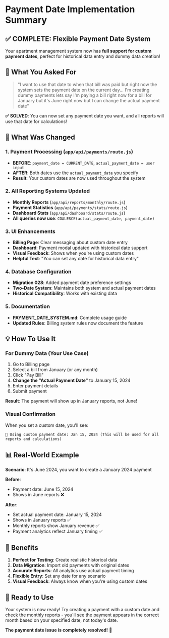 # Payment Date Implementation Summary

## ✅ **COMPLETE: Flexible Payment Date System**

Your apartment management system now has **full support for custom payment dates**, perfect for historical data entry and dummy data creation!

## 🎯 **What You Asked For**
> "I want to use that date to when that bill was paid but right now the system sets the payment date on the current day... I'm creating dummy payments lets say I'm paying a bill right now for a bill for January but it's June right now but I can change the actual payment date"

**✅ SOLVED**: You can now set any payment date you want, and all reports will use that date for calculations!

## 🔧 **What Was Changed**

### 1. **Payment Processing** (`app/api/payments/route.js`)
- **BEFORE**: `payment_date = CURRENT_DATE`, `actual_payment_date = user input`
- **AFTER**: Both dates use the `actual_payment_date` you specify
- **Result**: Your custom dates are now used throughout the system

### 2. **All Reporting Systems Updated**
- **Monthly Reports** (`app/api/reports/monthly/route.js`)
- **Payment Statistics** (`app/api/payments/stats/route.js`)
- **Dashboard Stats** (`app/api/dashboard/stats/route.js`)
- **All queries now use**: `COALESCE(actual_payment_date, payment_date)`

### 3. **UI Enhancements**
- **Billing Page**: Clear messaging about custom date entry
- **Dashboard**: Payment modal updated with historical date support
- **Visual Feedback**: Shows when you're using custom dates
- **Helpful Text**: "You can set any date for historical data entry"

### 4. **Database Configuration**
- **Migration 028**: Added payment date preference settings
- **Two-Date System**: Maintains both system and actual payment dates
- **Historical Compatibility**: Works with existing data

### 5. **Documentation**
- **PAYMENT_DATE_SYSTEM.md**: Complete usage guide
- **Updated Rules**: Billing system rules now document the feature

## 💡 **How To Use It**

### **For Dummy Data (Your Use Case)**
1. Go to Billing page
2. Select a bill from January (or any month)
3. Click "Pay Bill"
4. **Change the "Actual Payment Date"** to January 15, 2024
5. Enter payment details
6. Submit payment

**Result**: The payment will show up in January reports, not June!

### **Visual Confirmation**
When you set a custom date, you'll see:
```
📅 Using custom payment date: Jan 15, 2024 (This will be used for all reports and calculations)
```

## 📊 **Real-World Example**

**Scenario**: It's June 2024, you want to create a January 2024 payment

**Before**: 
- Payment date: June 15, 2024
- Shows in June reports ❌

**After**:
- Set actual payment date: January 15, 2024  
- Shows in January reports ✅
- Monthly reports show January revenue ✅
- Payment analytics reflect January timing ✅

## 🎉 **Benefits**

1. **Perfect for Testing**: Create realistic historical data
2. **Data Migration**: Import old payments with original dates
3. **Accurate Reports**: All analytics use actual payment timing
4. **Flexible Entry**: Set any date for any scenario
5. **Visual Feedback**: Always know when you're using custom dates

## 🚀 **Ready to Use**

Your system is now ready! Try creating a payment with a custom date and check the monthly reports - you'll see the payment appears in the correct month based on your specified date, not today's date.

**The payment date issue is completely resolved!** 🎯 